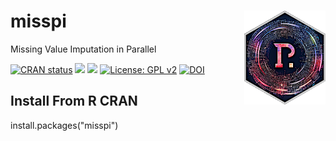 # misspi <a href='https://github.com/catstats/misspi'><img src='man/figures/logo_speed_final.png' align='right' height="150" width="130" /></a>
Missing Value Imputation in Parallel


  <!-- badges: start -->
  [![CRAN status](https://www.r-pkg.org/badges/version/misspi)](https://CRAN.R-project.org/package=misspi)
  [![](http://cranlogs.r-pkg.org/badges/grand-total/misspi?color=blue)](https://cran.r-project.org/package=misspi)
  [![](http://cranlogs.r-pkg.org/badges/last-month/misspi?color=red)](https://cran.r-project.org/package=misspi)
  [![License: GPL v2](https://img.shields.io/badge/License-GPL_v2-blue.svg)](https://www.gnu.org/licenses/old-licenses/gpl-2.0.en.html)
  [![DOI](https://zenodo.org/badge/706371189.svg)](https://zenodo.org/doi/10.5281/zenodo.12563060)
  <!-- badges: end --> 



## Install From R CRAN
install.packages("misspi")


